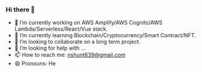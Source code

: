 ### Hi there 👋

- 🔭 I’m currently working on AWS Amplify/AWS Cognito/AWS Lambda/Serverless/React/Vue stack.
- 🌱 I’m currently learning Blockchain/Cryptocurrency/Smart Contract/NFT.
- 👯 I’m looking to collaborate on a long term project.
- 🤔 I’m looking for help with ...
- 📫 How to reach me: nshunt639@gmail.com
- 😄 Pronouns: He
